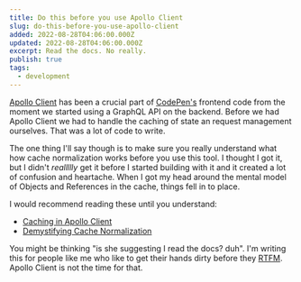 ```yaml
---
title: Do this before you use Apollo Client
slug: do-this-before-you-use-apollo-client
added: 2022-08-28T04:06:00.000Z
updated: 2022-08-28T04:06:00.000Z
excerpt: Read the docs. No really.
publish: true
tags:
  - development
---
```


[Apollo Client](https://www.apollographql.com/docs/react/) has been a crucial part of [CodePen's](https://codepen.io) frontend code from the moment we started using a GraphQL API on the backend. Before we had Apollo Client we had to handle the caching of state an request management ourselves. That was a lot of code to write.

The one thing I'll say though is to make sure you really understand what how cache normalization works before you use this tool. I thought I got it, but I didn't *reallllly* get it before I started building with it and it created a lot of confusion and heartache. When I got my head around the mental model of Objects and References in the cache, things fell in to place.

I would recommend reading these until you understand:
- [Caching in Apollo Client](https://www.apollographql.com/docs/react/caching/overview/)
- [Demystifying Cache Normalization](https://www.apollographql.com/blog/apollo-client/caching/demystifying-cache-normalization/)

You might be thinking "is she suggesting I read the docs? duh". I'm writing this for people like me who like to get their hands dirty before they [RTFM](https://www.dictionary.com/browse/rtfm#:~:text=abbreviation%20Slang.,get%20through%20to%20tech%20support.). Apollo Client is not the time for that.
